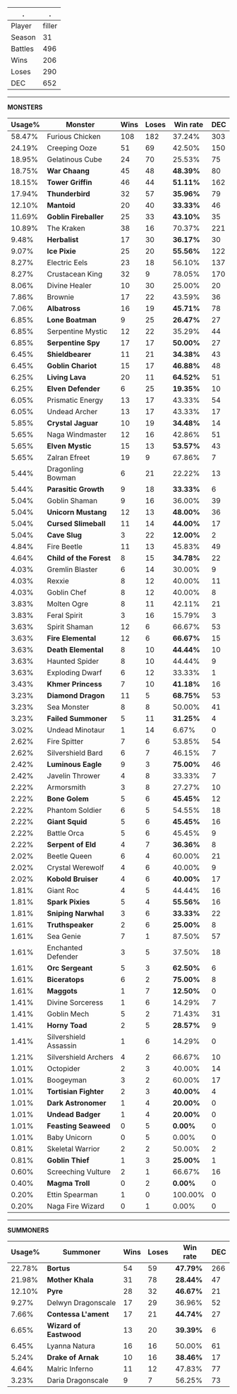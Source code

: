 .|.
|-|-
Player|filler
Season|31
Battles|496
Wins|206
Loses|290
DEC|652

---
**MONSTERS**

Usage%|Monster|Wins|Loses|Win rate|DEC|
-|-|-|-|-|-|
58.47%|Furious Chicken|108|182|37.24%|303|
24.19%|Creeping Ooze|51|69|42.50%|150|
18.95%|Gelatinous Cube|24|70|25.53%|75|
18.75%|**War Chaang**|45|48|**48.39%**|80|
18.15%|**Tower Griffin**|46|44|**51.11%**|162|
17.94%|**Thunderbird**|32|57|**35.96%**|79|
12.10%|**Mantoid**|20|40|**33.33%**|46|
11.69%|**Goblin Fireballer**|25|33|**43.10%**|35|
10.89%|The Kraken|38|16|70.37%|221|
9.48%|**Herbalist**|17|30|**36.17%**|30|
9.07%|**Ice Pixie**|25|20|**55.56%**|122|
8.27%|Electric Eels|23|18|56.10%|137|
8.27%|Crustacean King|32|9|78.05%|170|
8.06%|Divine Healer|10|30|25.00%|20|
7.86%|Brownie|17|22|43.59%|36|
7.06%|**Albatross**|16|19|**45.71%**|78|
6.85%|**Lone Boatman**|9|25|**26.47%**|27|
6.85%|Serpentine Mystic|12|22|35.29%|44|
6.85%|**Serpentine Spy**|17|17|**50.00%**|27|
6.45%|**Shieldbearer**|11|21|**34.38%**|43|
6.45%|**Goblin Chariot**|15|17|**46.88%**|48|
6.25%|**Living Lava**|20|11|**64.52%**|51|
6.25%|**Elven Defender**|6|25|**19.35%**|10|
6.05%|Prismatic Energy|13|17|43.33%|54|
6.05%|Undead Archer|13|17|43.33%|17|
5.85%|**Crystal Jaguar**|10|19|**34.48%**|14|
5.65%|Naga Windmaster|12|16|42.86%|51|
5.65%|**Elven Mystic**|15|13|**53.57%**|43|
5.65%|Zalran Efreet|19|9|67.86%|7|
5.44%|Dragonling Bowman|6|21|22.22%|13|
5.44%|**Parasitic Growth**|9|18|**33.33%**|6|
5.04%|Goblin Shaman|9|16|36.00%|39|
5.04%|**Unicorn Mustang**|12|13|**48.00%**|36|
5.04%|**Cursed Slimeball**|11|14|**44.00%**|17|
5.04%|**Cave Slug**|3|22|**12.00%**|2|
4.84%|Fire Beetle|11|13|45.83%|49|
4.64%|**Child of the Forest**|8|15|**34.78%**|22|
4.03%|Gremlin Blaster|6|14|30.00%|9|
4.03%|Rexxie|8|12|40.00%|11|
4.03%|Goblin Chef|8|12|40.00%|8|
3.83%|Molten Ogre|8|11|42.11%|21|
3.83%|Feral Spirit|3|16|15.79%|3|
3.63%|Spirit Shaman|12|6|66.67%|53|
3.63%|**Fire Elemental**|12|6|**66.67%**|15|
3.63%|**Death Elemental**|8|10|**44.44%**|10|
3.63%|Haunted Spider|8|10|44.44%|9|
3.63%|Exploding Dwarf|6|12|33.33%|1|
3.43%|**Khmer Princess**|7|10|**41.18%**|16|
3.23%|**Diamond Dragon**|11|5|**68.75%**|53|
3.23%|Sea Monster|8|8|50.00%|41|
3.23%|**Failed Summoner**|5|11|**31.25%**|4|
3.02%|Undead Minotaur|1|14|6.67%|0|
2.62%|Fire Spitter|7|6|53.85%|54|
2.62%|Silvershield Bard|6|7|46.15%|7|
2.42%|**Luminous Eagle**|9|3|**75.00%**|46|
2.42%|Javelin Thrower|4|8|33.33%|7|
2.22%|Armorsmith|3|8|27.27%|10|
2.22%|**Bone Golem**|5|6|**45.45%**|12|
2.22%|Phantom Soldier|6|5|54.55%|18|
2.22%|**Giant Squid**|5|6|**45.45%**|16|
2.22%|Battle Orca|5|6|45.45%|9|
2.22%|**Serpent of Eld**|4|7|**36.36%**|8|
2.02%|Beetle Queen|6|4|60.00%|21|
2.02%|Crystal Werewolf|4|6|40.00%|9|
2.02%|**Kobold Bruiser**|4|6|**40.00%**|17|
1.81%|Giant Roc|4|5|44.44%|16|
1.81%|**Spark Pixies**|5|4|**55.56%**|16|
1.81%|**Sniping Narwhal**|3|6|**33.33%**|22|
1.61%|**Truthspeaker**|2|6|**25.00%**|8|
1.61%|Sea Genie|7|1|87.50%|57|
1.61%|Enchanted Defender|3|5|37.50%|18|
1.61%|**Orc Sergeant**|5|3|**62.50%**|6|
1.61%|**Biceratops**|6|2|**75.00%**|8|
1.61%|**Maggots**|1|7|**12.50%**|0|
1.41%|Divine Sorceress|1|6|14.29%|7|
1.41%|Goblin Mech|5|2|71.43%|31|
1.41%|**Horny Toad**|2|5|**28.57%**|9|
1.41%|Silvershield Assassin|1|6|14.29%|0|
1.21%|Silvershield Archers|4|2|66.67%|10|
1.01%|Octopider|2|3|40.00%|14|
1.01%|Boogeyman|3|2|60.00%|17|
1.01%|**Tortisian Fighter**|2|3|**40.00%**|4|
1.01%|**Dark Astronomer**|1|4|**20.00%**|0|
1.01%|**Undead Badger**|1|4|**20.00%**|0|
1.01%|**Feasting Seaweed**|0|5|**0.00%**|0|
1.01%|Baby Unicorn|0|5|0.00%|0|
0.81%|Skeletal Warrior|2|2|50.00%|2|
0.81%|**Goblin Thief**|1|3|**25.00%**|1|
0.60%|Screeching Vulture|2|1|66.67%|16|
0.40%|**Magma Troll**|0|2|**0.00%**|0|
0.20%|Ettin Spearman|1|0|100.00%|0|
0.20%|Naga Fire Wizard|0|1|0.00%|0|

---
**SUMMONERS**

Usage%|Summoner|Wins|Loses|Win rate|DEC|
-|-|-|-|-|-|
22.78%|**Bortus**|54|59|**47.79%**|266|
21.98%|**Mother Khala**|31|78|**28.44%**|47|
12.10%|**Pyre**|28|32|**46.67%**|21|
9.27%|Delwyn Dragonscale|17|29|36.96%|52|
7.66%|**Contessa L'ament**|17|21|**44.74%**|27|
6.65%|**Wizard of Eastwood**|13|20|**39.39%**|6|
6.45%|Lyanna Natura|16|16|50.00%|61|
5.24%|**Drake of Arnak**|10|16|**38.46%**|17|
4.64%|Malric Inferno|11|12|47.83%|77|
3.23%|Daria Dragonscale|9|7|56.25%|73|
